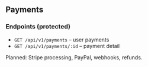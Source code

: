 ## Payments

### Endpoints (protected)
- `GET /api/v1/payments` – user payments
- `GET /api/v1/payments/:id` – payment detail

Planned: Stripe processing, PayPal, webhooks, refunds.


